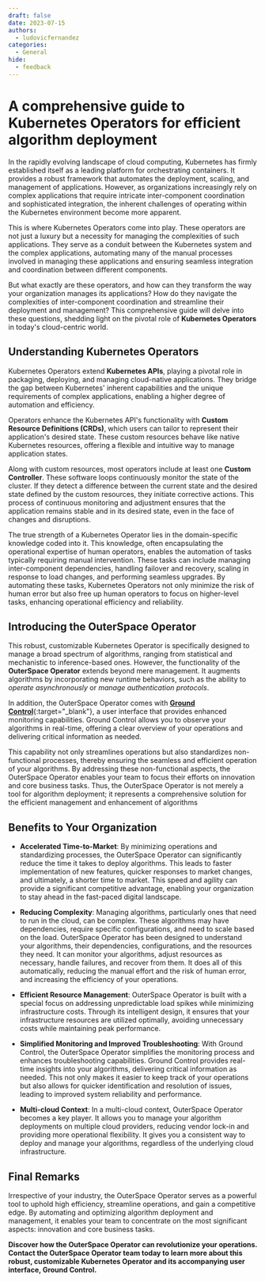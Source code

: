 ```yaml
---
draft: false
date: 2023-07-15
authors:
  - ludovicfernandez
categories:
  - General
hide:
  - feedback
---
```


# A comprehensive guide to Kubernetes Operators for efficient algorithm deployment

In the rapidly evolving landscape of cloud computing, Kubernetes has firmly established itself as a leading platform for orchestrating containers. It provides a robust framework that automates the deployment, scaling, and management of applications. However, as organizations increasingly rely on complex applications that require intricate inter-component coordination and sophisticated integration, the inherent challenges of operating within the Kubernetes environment become more apparent.

<!-- more -->

This is where Kubernetes Operators come into play. These operators are not just a luxury but a necessity for managing the complexities of such applications. They serve as a conduit between the Kubernetes system and the complex applications, automating many of the manual processes involved in managing these applications and ensuring seamless integration and coordination between different components.

But what exactly are these operators, and how can they transform the way your organization manages its applications? How do they navigate the complexities of inter-component coordination and streamline their deployment and management? This comprehensive guide will delve into these questions, shedding light on the pivotal role of __Kubernetes Operators__ in today's cloud-centric world.

## Understanding Kubernetes Operators

Kubernetes Operators extend __Kubernetes APIs__, playing a pivotal role in packaging, deploying, and managing cloud-native applications. They bridge the gap between Kubernetes' inherent capabilities and the unique requirements of complex applications, enabling a higher degree of automation and efficiency.

Operators enhance the Kubernetes API's functionality with __Custom Resource Definitions (CRDs)__, which users can tailor to represent their application's desired state. These custom resources behave like native Kubernetes resources, offering a flexible and intuitive way to manage application states.

Along with custom resources, most operators include at least one __Custom Controller__. These software loops continuously monitor the state of the cluster. If they detect a difference between the current state and the desired state defined by the custom resources, they initiate corrective actions. This process of continuous monitoring and adjustment ensures that the application remains stable and in its desired state, even in the face of changes and disruptions.

The true strength of a Kubernetes Operator lies in the domain-specific knowledge coded into it. This knowledge, often encapsulating the operational expertise of human operators, enables the automation of tasks typically requiring manual intervention. These tasks can include managing inter-component dependencies, handling failover and recovery, scaling in response to load changes, and performing seamless upgrades. By automating these tasks, Kubernetes Operators not only minimize the risk of human error but also free up human operators to focus on higher-level tasks, enhancing operational efficiency and reliability.

## Introducing the OuterSpace Operator

This robust, customizable Kubernetes Operator is specifically designed to manage a broad spectrum of algorithms, ranging from statistical and mechanistic to inference-based ones. However, the functionality of the __OuterSpace Operator__ extends beyond mere management. It augments algorithms by incorporating new runtime behaviors, such as the ability to _operate asynchronously_ or _manage authentication protocols_.

In addition, the OuterSpace Operator comes with [__Ground Control__](/features/ground-control/){:target="_blank"}, a user interface that provides enhanced monitoring capabilities. Ground Control allows you to observe your algorithms in real-time, offering a clear overview of your operations and delivering critical information as needed.

This capability not only streamlines operations but also standardizes non-functional processes, thereby ensuring the seamless and efficient operation of your algorithms. By addressing these non-functional aspects, the OuterSpace Operator enables your team to focus their efforts on innovation and core business tasks. Thus, the OuterSpace Operator is not merely a tool for algorithm deployment; it represents a comprehensive solution for the efficient management and enhancement of algorithms

## Benefits to Your Organization

* __Accelerated Time-to-Market__: By minimizing operations and standardizing processes, the OuterSpace Operator can significantly reduce the time it takes to deploy algorithms. This leads to faster implementation of new features, quicker responses to market changes, and ultimately, a shorter time to market. This speed and agility can provide a significant competitive advantage, enabling your organization to stay ahead in the fast-paced digital landscape.

* __Reducing Complexity__: Managing algorithms, particularly ones that need to run in the cloud, can be complex. These algorithms may have dependencies, require specific configurations, and need to scale based on the load. OuterSpace Operator has been designed to understand your algorithms, their dependencies, configurations, and the resources they need. It can monitor your algorithms, adjust resources as necessary, handle failures, and recover from them. It does all of this automatically, reducing the manual effort and the risk of human error, and increasing the efficiency of your operations.

* __Efficient Resource Management__: OuterSpace Operator is built with a special focus on addressing unpredictable load spikes while minimizing infrastructure costs. Through its intelligent design, it ensures that your infrastructure resources are utilized optimally, avoiding unnecessary costs while maintaining peak performance.

* __Simplified Monitoring and Improved Troubleshooting__: With Ground Control, the OuterSpace Operator simplifies the monitoring process and enhances troubleshooting capabilities. Ground Control provides real-time insights into your algorithms, delivering critical information as needed. This not only makes it easier to keep track of your operations but also allows for quicker identification and resolution of issues, leading to improved system reliability and performance.

* __Multi-cloud Context__: In a multi-cloud context, OuterSpace Operator becomes a key player. It allows you to manage your algorithm deployments on multiple cloud providers, reducing vendor lock-in and providing more operational flexibility. It gives you a consistent way to deploy and manage your algorithms, regardless of the underlying cloud infrastructure.

## Final Remarks

Irrespective of your industry, the OuterSpace Operator serves as a powerful tool to uphold high efficiency, streamline operations, and gain a competitive edge. By automating and optimizing algorithm deployment and management, it enables your team to concentrate on the most significant aspects: innovation and core business tasks.

__Discover how the OuterSpace Operator can revolutionize your operations. Contact the OuterSpace Operator team today to learn more about this robust, customizable Kubernetes Operator and its accompanying user interface, Ground Control.__
